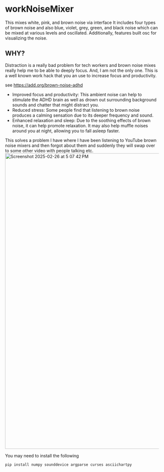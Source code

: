 # workNoiseMixer
This mixes white, pink, and brown noise via interface It includes four types of brown noise and also blue, violet, grey, green, and black noise which can be mixed at various levels and oscillated. Additionally, features built osc for visualizing the noise.

## WHY?  
Distraction is a really bad problem for tech workers and brown noise mixes really help me to be able to deeply focus. And, I am not the only one. This is a well known work hack that you an use to increase focus and productivity.

see https://add.org/brown-noise-adhd
- Improved focus and productivity: This ambient noise can help to stimulate the ADHD brain as well as drown out surrounding background sounds and chatter that might distract you.
- Reduced stress: Some people find that listening to brown noise produces a calming sensation due to its deeper frequency and sound.
- Enhanced relaxation and sleep: Due to the soothing effects of brown noise, it can help promote relaxation. It may also help muffle noises around you at night, allowing you to fall asleep faster.

This solves a problem I have where I have been listening to YouTube brown noise mixers and then forgot about them and suddenly they will swap over to some other video with people talking etc. 
<img width="969" alt="Screenshot 2025-02-26 at 5 07 42 PM" src="https://github.com/user-attachments/assets/380ac06a-be16-4fd6-a57d-c11d7f6a1743" />

You may need to install the following

`pip install numpy sounddevice argparse curses asciichartpy`

